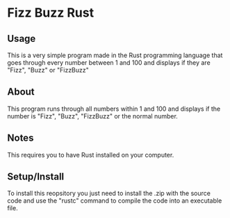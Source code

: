 # Fizz Buzz Rust

## Usage

This is a very simple program made in the Rust programming language that goes through every number between 1 and 100 and displays if they are "Fizz", "Buzz" or "FizzBuzz"

## About

This program runs through all numbers within 1 and 100 and displays if the number is "Fizz", "Buzz", "FizzBuzz" or the normal number.

## Notes

This requires you to have Rust installed on your computer.

## Setup/Install

To install this reopsitory you just need to install the .zip with the source code and use the "rustc" command to compile the code into an executable file.



